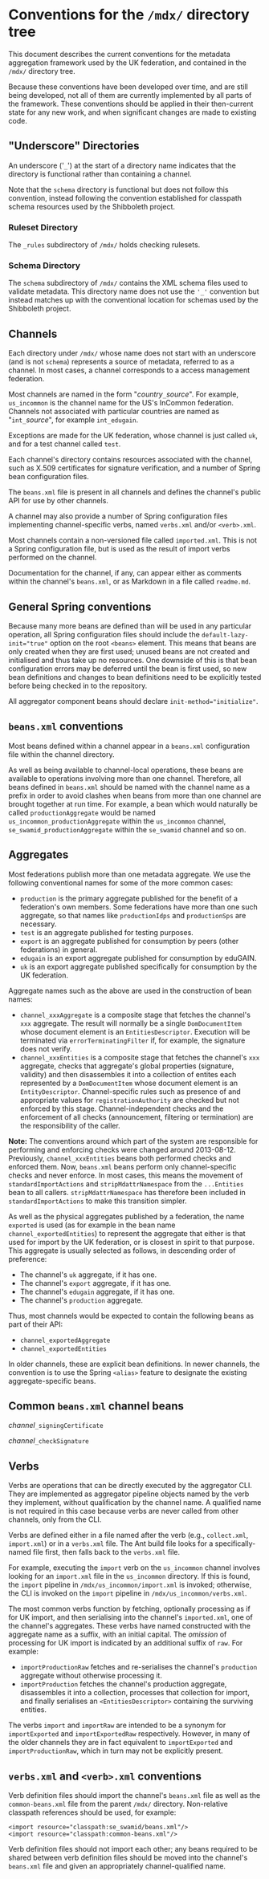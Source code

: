 # Conventions for the `/mdx/` directory tree

This document describes the current conventions for the metadata aggregation framework used by the UK federation, and contained in the `/mdx/` directory tree.

Because these conventions have been developed over time, and are still being developed, not all of them are currently implemented by all parts of the framework.  These conventions should be applied in their then-current state for any new work, and when significant changes are made to existing code.

## "Underscore" Directories

An underscore ('`_`') at the start of a directory name indicates that the directory is functional rather than containing a channel.

Note that the `schema` directory is functional but does not follow this convention, instead following the convention established for classpath schema resources used by the Shibboleth project.

### Ruleset Directory

The `_rules` subdirectory of `/mdx/` holds checking rulesets.

### Schema Directory

The `schema` subdirectory of `/mdx/` contains the XML schema files used to validate metadata. This directory name does not use the `'_'` convention but instead matches up with the conventional location for schemas used by the Shibboleth project.

## Channels

Each directory under `/mdx/` whose name does not start with an underscore
(and is not `schema`) represents a source of metadata, referred to as a
channel. In most cases, a channel corresponds to a access management federation.

Most channels are named in the form "*country*`_`*source*".  For example,
`us_incommon` is the channel name for the US's InCommon federation.
Channels not associated with particular countries are named as "`int_`*source*",
for example `int_edugain`.

Exceptions are made for the UK federation, whose channel is just
called `uk`, and for a test channel called `test`.

Each channel's directory contains resources associated with the channel, such
as X.509 certificates for signature verification, and a number of Spring bean configuration files.

The `beans.xml` file is present in all channels and defines the channel's public API for
use by other channels.
 
A channel may also provide a number of Spring configuration files implementing
channel-specific verbs, named `verbs.xml` and/or `<verb>.xml`.

Most channels contain a non-versioned file called `imported.xml`.  This is not a Spring
configuration file, but is used as the result of import verbs performed on the channel.

Documentation for the channel, if any, can appear either as comments within the channel's `beans.xml`, or as Markdown in a file called `readme.md`.

## General Spring conventions

Because many more beans are defined than will be used in any particular operation, all Spring configuration files should include the `default-lazy-init="true"` option on the root `<beans>` element.  This means that beans are only created when they are first used; unused beans are not created and initialised and thus take up no resources.  One downside of this is that bean configuration errors may be deferred until the bean is first used, so new bean definitions and changes to bean definitions need to be explicitly tested before being checked in to the repository.

All aggregator component beans should declare `init-method="initialize"`.

## `beans.xml` conventions

Most beans defined within a channel appear in a `beans.xml` configuration file
within the channel directory.

As well as being available to channel-local operations, these beans are
available to operations involving more than one channel. Therefore, all beans
defined in `beans.xml` should be named with the channel name as a prefix in
order to avoid clashes when beans from more than one channel are brought
together at run time. For example, a bean which would naturally be called
`productionAggregate` would be named `us_incommon_productionAggregate` within
the `us_incommon` channel, `se_swamid_productionAggregate` within the
`se_swamid` channel and so on.

## Aggregates

Most federations publish more than one metadata aggregate.  We use the following conventional names for some of the more common cases:

* `production` is the primary aggregate published for the benefit of a federation's own members.  Some federations have more than one such aggregate, so that names like `productionIdps` and `productionSps` are necessary.
* `test` is an aggregate published for testing purposes.
* `export` is an aggregate published for consumption by peers (other federations) in general.
* `edugain` is an export aggregate published for consumption by eduGAIN.
* `uk` is an export aggregate published specifically for consumption by the UK federation.

Aggregate names such as the above are used in the construction of bean names:

* `channel_xxxAggregate` is a composite stage that fetches the channel's `xxx` aggregate.  The result will normally be a single `DomDocumentItem` whose document element is an `EntitiesDescriptor`.  Execution will be terminated via `errorTerminatingFilter` if, for example, the signature does not verify.
* `channel_xxxEntities` is a composite stage that fetches the channel's `xxx` aggregate, checks that aggregate's global properties (signature, validity) and then disassembles it into a collection of entites each represented by a `DomDocumentItem` whose document element is an `EntityDescriptor`.  Channel-specific rules such as presence of and appropriate values for `registrationAuthority` are checked but not enforced by this stage.  Channel-independent checks and the enforcement of all checks (announcement, filtering or termination) are the responsibility of the caller.

**Note:** The conventions around which part of the system are responsible for performing and enforcing checks were changed around 2013-08-12.  Previously, `channel_xxxEntities` beans both performed checks and enforced them.  Now, `beans.xml` beans perform only channel-specific checks and never enforce.  In most cases, this means the movement of `standardImportActions` and `stripMdattrNamespace` from the `...Entities` bean to all callers.  `stripMdattrNamespace` has therefore been included in `standardImportActions` to make this transition simpler.

As well as the physical aggregates published by a federation, the name `exported` is used (as for example in the bean name `channel_exportedEntities`) to represent the aggregate that either is that used for import by the UK federation, or is closest in spirit to that purpose.  This aggregate is usually selected as follows, in descending order of preference:

* The channel's `uk` aggregate, if it has one.
* The channel's `export` aggregate, if it has one.
* The channel's `edugain` aggregate, if it has one.
* The channel's `production` aggregate.

Thus, most channels would be expected to contain the following beans as part of their API:

* `channel_exportedAggregate`
* `channel_exportedEntities`

In older channels, these are explicit bean definitions.  In newer channels, the convention is to use the Spring `<alias>` feature to designate the existing aggregate-specific beans.

## Common `beans.xml` channel beans

*channel*`_signingCertificate`

*channel*`_checkSignature`

## Verbs

Verbs are operations that can be directly executed by the aggregator CLI. They
are implemented as aggregator pipeline objects named by the verb they
implement, without qualification by the channel name. A qualified name is not
required in this case because verbs are never called from other channels, only
from the CLI.

Verbs are defined either in a file named after the verb (e.g., `collect.xml`,
`import.xml`) or in a `verbs.xml` file. The Ant build file looks for a
specifically-named file first, then falls back to the `verbs.xml` file.

For example, executing the `import` verb on the `us_incommon` channel involves
looking for an `import.xml` file in the `us_incommon` directory. If this is
found, the `import` pipeline in `/mdx/us_incommon/import.xml` is invoked;
otherwise, the CLI is invoked on the `import` pipeline in
`/mdx/us_incommon/verbs.xml`.

The most common verbs function by fetching, optionally processing as if for UK import, and then serialising into the channel's `imported.xml`, one of the channel's aggregates.  These verbs have named constructed with the aggregate name as a suffix, with an initial capital.  The *omission* of processing for UK import is indicated by an additional suffix of `raw`.  For example:

* `importProductionRaw` fetches and re-serialises the channel's `production` aggregate without otherwise processing it.
* `importProduction` fetches the channel's production aggregate, disassembles it into a collection, processes that collection for import, and finally serialises an `<EntitiesDescriptor>` containing the surviving entities.

The verbs `import` and `importRaw` are intended to be a synonym for `importExported` and `importExportedRaw` respectively.  However, in many of the older channels they are in fact equivalent to `importExported` and `importProductionRaw`, which in turn may not be explicitly present.

## `verbs.xml` and `<verb>.xml` conventions

Verb definition files should import the channel's `beans.xml` file as well as
the `common-beans.xml` file from the parent `/mdx/` directory.  Non-relative classpath references should be used, for example:

    <import resource="classpath:se_swamid/beans.xml"/>
    <import resource="classpath:common-beans.xml"/>

Verb definition files should not import each other; any beans required to be
shared between verb definition files should be moved into the channel's
`beans.xml` file and given an appropriately channel-qualified name.
